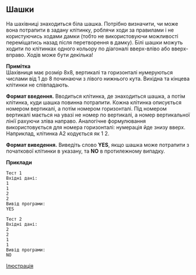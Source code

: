 ## Шашки
На шахівниці знаходиться біла шашка. Потрібно визначити, чи може вона потрапити в задану 
клітинку, роблячи ходи за правилами і не користуючись ходами дамки (тобто не використовуючи 
можливості переміщатись назад після перетворення в дамку). Білі шашки можуть ходити по 
клітинках одного кольору по діагоналі вверх-вліво або вверх-вправо. Ходів може бути декілька!

**Примітка**  
Шахівниця має розмір 8x8, вертикалі та горизонталі нумеруються числами від 1 до 8 починаючи 
з лівого нижнього кута. Вихідна та кінцева клітинки не співпадають.

**Формат введення.** Вводиться клітинка, де знаходиться шашка, а потім клітинка, куди шашка
повинна потрапити. Кожна клітинка описується номером вертикалі, а потім номером горизонталі. 
Під номером вертикалі мається на увазі не номер по вертикалі, а номер вертикальної лінії 
рахуючи зліва направо. Аналогічне формулювання використовується для номера горизонталі: 
нумерація йде знизу вверх. Наприклад, клітинка A2 кодується як 1 2.

**Формат виведення.** Виведіть слово **YES**, якщо шашка може потрапити з початкової 
клітинки в указану, та **NO** в протилежному випадку.

**Приклади**

```
Тест 1
Вхідні дані:
1
1
2
2
Вивід програми:
YES

Тест 2
Вхідні дані:
2
2
1
1
Вивід програми:
NO 
```
[Ілюстрація](https://docs.google.com/spreadsheets/d/1tIHa44wvLEi0iJNQBtFUrQPjZXdmOsqQCYL2xspxFlY/edit?gid=0#gid=0)  

